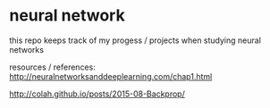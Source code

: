 # neural network
this repo keeps track of my progess / projects when studying neural networks

resources / references:
http://neuralnetworksanddeeplearning.com/chap1.html

http://colah.github.io/posts/2015-08-Backprop/

